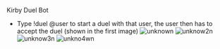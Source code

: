 Kirby Duel Bot
- Type !duel @user to start a duel with that user, the user then has to accept the duel (shown in the first image)
![unknown](https://user-images.githubusercontent.com/75189508/130157853-19d71832-b654-4d41-8f0c-ce3fe71045f1.png)
![unknow2n](https://user-images.githubusercontent.com/75189508/130157858-ccbde259-b618-4296-8f11-0505f423cf10.png)
![unknow3n](https://user-images.githubusercontent.com/75189508/130157857-1e769b86-ca68-40eb-9900-1ae8c0af1504.png)
![unkno4wn](https://user-images.githubusercontent.com/75189508/130157856-2e94c09f-e392-441b-add1-03a8260beeba.png)
